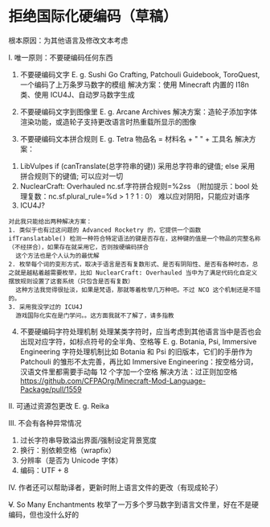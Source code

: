# 拒绝国际化硬编码（草稿）

根本原因：为其他语言及修改文本考虑

I. 唯一原则：不要硬编码任何东西

1. 不要硬编码文字
E. g. Sushi Go Crafting, Patchouli Guidebook, ToroQuest, 一个编码了上万条罗马数字的模组
解决方案：使用 Minecraft 内置的 I18n 类、使用 ICU4J、自动罗马数字生成

2. 不要硬编码文字到图像里
E. g. Arcane Archives
解决方案：造轮子添加字体渲染功能，或造轮子支持更改语言时热重载所显示的图像

3. 不要硬编码文本拼合规则
E. g. Tetra
物品名 = 材料名 + " " + 工具名
解决方案：
1) LibVulpes
if (canTranslate(总字符串的键)) 采用总字符串的键值;
else 采用拼合规则下的键值;
可以应对一切
2) NuclearCraft: Overhauled
nc.sf.字符拼合规则=%2$s %1$s
（附加提示：bool 处理复数：nc.sf.plural_rule=%d > 1 ? 1 : 0）
难以应对阴阳，只能应对语序
3) ICU4J?
```
对此我只能给出两种解决方案：
1. 类似于也有过这问题的 Advanced Rocketry 的，它提供一个函数 ifTranslatable() 检测一种符合特定语法的键是否存在，这种键的值是一个物品的完整名称（不经拼合），如果存在就采用它，否则按硬编码拼合
  这个方法也是个人认为的最优解
2. 枚举每个词的变形方式，取决于语言是否有复数形式、是否有阴阳性、是否有各种时态，总之就是越粘着越需要枚举，比如 NuclearCraft: Overhauled 当中为了满足代码化自定义摆放规则设置了这套系统（只包含是否有复数）
  这种方法我觉得很扯淡，如果是梵语，那就等着枚举几万种吧。不过 NCO 这个机制还是不错的。
3. 采用我没学过的 ICU4J
  游戏国际化实在是门学问。。这方面我就不了解了，请多指教
```

4. 不要硬编码字符处理机制
处理某类字符时，应当考虑到其他语言当中是否也会出现对应字符，如标点符号的全半角、空格等
E. g. Botania, Psi, Immersive Engineering
字符处理机制比如 Botania 和 Psi 的旧版本，它们的手册作为 Patchouli 的雏形不太完善，再比如 Immersive Engineering：按空格分词，汉语文件里都需要手动每 12 个字加一个空格
解决方法：过正则加空格 https://github.com/CFPAOrg/Minecraft-Mod-Language-Package/pull/1559

II. 可通过资源包更改
E. g. Reika

III. 不会有各种异常情况
1. 过长字符串导致溢出界面/强制设定背景宽度
2. 换行：别依赖空格（wrapfix）
3. 分辨率（是否为 Unicode 字体）
4. 编码：UTF + 8

IV. 作者还可以帮助译者，更新时附上语言文件的更改（有现成轮子）

~~V~~. So Many Enchantments 枚举了一万多个罗马数字到语言文件里，好在不是硬编码，但也没什么好的